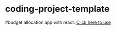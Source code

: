 # coding-project-template
#budget allocation app with react. 
<a href="https://main--delicate-lamington-e676ed.netlify.app/">Click here to use</a>
